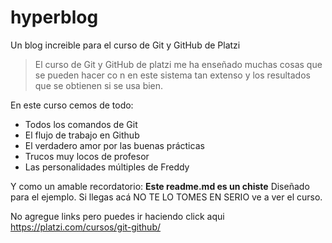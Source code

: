 # hyperblog
Un blog increible para el curso de Git y GitHub de Platzi
>El curso de Git y GitHub de platzi me ha enseñado muchas cosas que se pueden hacer co n en este sistema tan extenso y los resultados que se obtienen si se usa bien.

En este curso cemos de todo:
* Todos los comandos de Git
* El flujo de trabajo en Github
* El verdadero amor por las buenas prácticas
* Trucos muy locos de profesor
* Las personalidades múltiples de Freddy

Y como un amable recordatorio: **Este readme.md es un chiste** Diseñado para el ejemplo. Si llegas acá NO TE LO TOMES EN SERIO ve a ver el curso.

No agregue links pero puedes ir haciendo click aqui https://platzi.com/cursos/git-github/